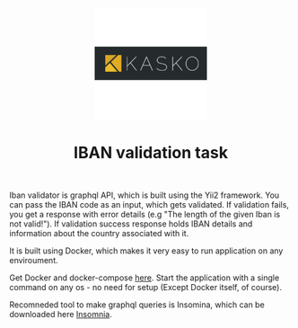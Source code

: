 <p align="center">
    <a href="https://kasko.io" target="_blank">
        <img src="./web/images/kasko.png" height="200px">
    </a>
    <h1 align="center">IBAN validation task</h1>
    <br>
</p>

Iban validator is graphql API, which is built using the Yii2 framework. You can pass the IBAN code as an input, which gets validated. If validation fails, you get a response with error details (e.g "The length of the given Iban is not valid!"). If validation success response holds IBAN details and information about the country associated with it.

It is built using Docker, which makes it very easy to run application on any enviroument.

Get Docker and docker-compose  [here](https://www.docker.com/products/container-runtime). Start the application with a single command on any os - no need for setup (Except Docker itself, of course).

Recomneded tool to make graphql queries is Insomina, which can be downloaded here [Insomnia](https://insomnia.rest/).
 

